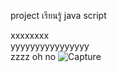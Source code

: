 project เรียนรู้ java script

xxxxxxxx
<br>
yyyyyyyyyyyyyyyy
<br>
zzzz
oh no
![Capture](https://user-images.githubusercontent.com/89632397/139389446-04370241-0d1e-4b2b-b23e-99d5d815b4e8.PNG)
